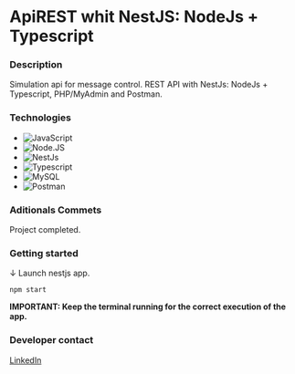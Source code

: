 # ApiREST whit NestJS: NodeJs + Typescript

### Description

Simulation api for message control. REST API with NestJs: NodeJs + Typescript, PHP/MyAdmin and Postman.

### Technologies

- ![JavaScript](https://img.shields.io/badge/javascript-%23323330.svg?style=for-the-badge&logo=javascript&logoColor=%23F7DF1E)
- ![Node.JS](https://img.shields.io/badge/node.js-6DA55F?style=for-the-badge&logo=node.js&logoColor=white)
- ![NestJs](https://img.shields.io/badge/nestjs-%23E0234E.svg?style=for-the-badge&logo=nestjs&logoColor=white)
- ![Typescript](https://img.shields.io/badge/typescript-%23007ACC.svg?style=for-the-badge&logo=typescript&logoColor=white)
- ![MySQL](https://img.shields.io/badge/mysql-%2300000f.svg?style=for-the-badge&logo=mysql&logoColor=white)
- ![Postman](https://img.shields.io/badge/Postman-FF6C37?style=for-the-badge&logo=postman&logoColor=white)

### Aditionals Commets

Project completed.

### Getting started

↓ Launch nestjs app.

```console
npm start
```

**IMPORTANT: Keep the terminal running for the correct execution of the app.**

### Developer contact

[LinkedIn](https://www.linkedin.com/in/kevinmadrid-dev/)
